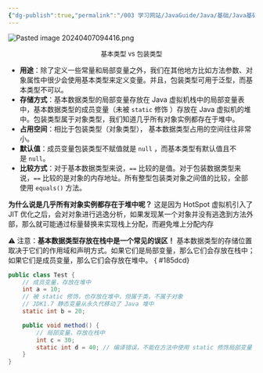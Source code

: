 ```yaml
---
{"dg-publish":true,"permalink":"/003 学习网站/JavaGuide/Java/基础/Java基础常见面试题总结（上）/基本数据类型/2. 基本类型和包装类型的区别/","dgPassFrontmatter":true,"created":"2024-04-07T09:40:00.568+08:00","updated":"2024-06-01T10:46:29.550+08:00"}
---
```


![Pasted image 20240407094416.png](/img/user/$/$Sys999%20Attachment/Pasted%20image%2020240407094416.png)
<p style="text-align:center; font-size:small;">基本类型 vs 包装类型</p>

- **用途**：除了定义一些常量和局部变量之外，我们在其他地方比如方法参数、对象属性中很少会使用基本类型来定义变量。并且，包装类型可用于泛型，而基本类型不可以。
- **存储方式**：基本数据类型的局部变量存放在 Java 虚拟机栈中的局部变量表中，基本数据类型的成员变量（未被 `static` 修饰 ）存放在 Java 虚拟机的堆中。包装类型属于对象类型，我们知道几乎所有对象实例都存在于堆中。
- **占用空间**：相比于包装类型（对象类型）， 基本数据类型占用的空间往往非常小。
- **默认值**：成员变量包装类型不赋值就是 `null` ，而基本类型有默认值且不是 `null`。
- **比较方式**：对于基本数据类型来说，`==` 比较的是值。对于包装数据类型来说，`==` 比较的是对象的内存地址。所有整型包装类对象之间值的比较，全部使用 `equals()` 方法。

**为什么说是几乎所有对象实例都存在于堆中呢？** 这是因为 HotSpot 虚拟机引入了 JIT 优化之后，会对对象进行逃逸分析，如果发现某一个对象并没有逃逸到方法外部，那么就可能通过标量替换来实现栈上分配，而避免堆上分配内存

⚠️ 注意：**基本数据类型存放在栈中是一个常见的误区！** 基本数据类型的存储位置取决于它们的作用域和声明方式。如果它们是局部变量，那么它们会存放在栈中；如果它们是成员变量，那么它们会存放在堆中。
{ #185dcd}


```java
public class Test {
    // 成员变量，存放在堆中
    int a = 10;
    // 被 static 修饰，也存放在堆中，但属于类，不属于对象
    // JDK1.7 静态变量从永久代移动了 Java 堆中
    static int b = 20;

    public void method() {
        // 局部变量，存放在栈中
        int c = 30;
        static int d = 40; // 编译错误，不能在方法中使用 static 修饰局部变量
    }
}
```